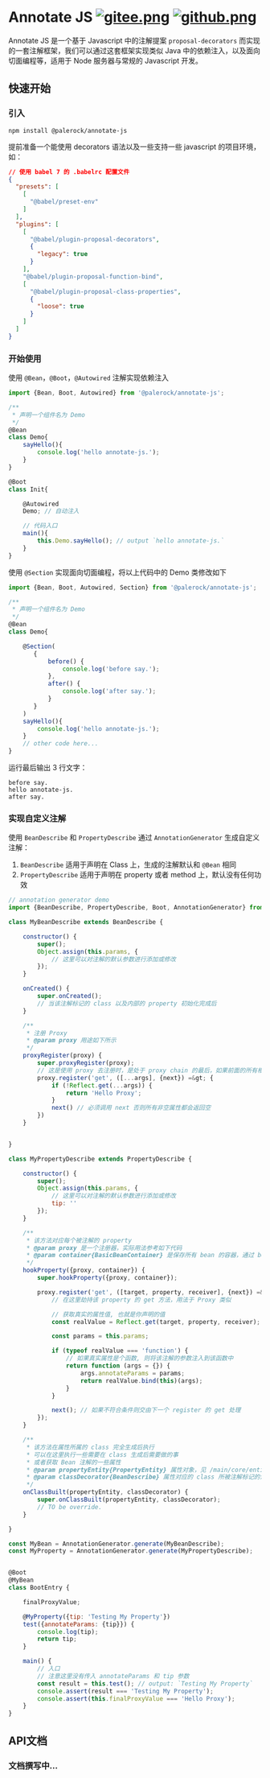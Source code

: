 # Annotate JS [![gitee.png](https://palerock.cn/api-provider/files/view?identity=L2FydGljbGUvaW1hZ2UvMjAyMDA2MjkxNTQyMTMwNzVXcWZyU2dTbC5wbmc=&w=15)](https://gitee.com/HGJing/annotate-js) [![github.png](https://palerock.cn/api-provider/files/view?identity=L2FydGljbGUvaW1hZ2UvMjAyMDA2MjkxNjU3NDkzMDkybWNLRXhHMi5wbmc=&w=15)](https://github.com/canguser/annotate-js)

Annotate JS 是一个基于 Javascript 中的注解提案 `proposal-decorators` 而实现的一套注解框架，我们可以通过这套框架实现类似 Java 中的依赖注入，以及面向切面编程等，适用于 Node 服务器与常规的 Javascript 开发。
## 快速开始
### 引入
```
npm install @palerock/annotate-js
```
   
提前准备一个能使用 decorators 语法以及一些支持一些 javascript 的项目环境，如：
```json
// 使用 babel 7 的 .babelrc 配置文件
{
  "presets": [
    [
      "@babel/preset-env"
    ]
  ],
  "plugins": [
    [
      "@babel/plugin-proposal-decorators",
      {
        "legacy": true
      }
    ],
    "@babel/plugin-proposal-function-bind",
    [
      "@babel/plugin-proposal-class-properties",
      {
        "loose": true
      }
    ]
  ]
}
```
### 开始使用
使用 `@Bean`，`@Boot`，`@Autowired` 注解实现依赖注入
```javascript
import {Bean, Boot, Autowired} from '@palerock/annotate-js'; 

/**
 * 声明一个组件名为 Demo
 */
@Bean
class Demo{
    sayHello(){
        console.log('hello annotate-js.');
    }
}

@Boot
class Init{

    @Autowired
    Demo; // 自动注入

    // 代码入口
    main(){
        this.Demo.sayHello(); // output `hello annotate-js.`
    }
}
```
使用 `@Section` 实现面向切面编程，将以上代码中的 Demo 类修改如下
```javascript
import {Bean, Boot, Autowired, Section} from '@palerock/annotate-js'; 

/**
 * 声明一个组件名为 Demo
 */
@Bean
class Demo{

    @Section(
       {
           before() {
               console.log('before say.');
           },
           after() {
               console.log('after say.');
           }
       }
    )
    sayHello(){
        console.log('hello annotate-js.');
    }
    // other code here...
}
```
运行最后输出 3 行文字：
```
before say.
hello annotate-js.
after say.
```  
### 实现自定义注解  
使用 `BeanDescribe` 和 `PropertyDescribe` 通过 `AnnotationGenerator` 生成自定义注解： 
1. `BeanDescribe` 适用于声明在 Class 上，生成的注解默认和 `@Bean` 相同
2. `PropertyDescribe` 适用于声明在 property 或者 method 上，默认没有任何功效  
```javascript
// annotation generator demo
import {BeanDescribe, PropertyDescribe, Boot, AnnotationGenerator} from '@palerock/annotate-js';

class MyBeanDescribe extends BeanDescribe {

    constructor() {
        super();
        Object.assign(this.params, {
            // 这里可以对注解的默认参数进行添加或修改
        });
    }

    onCreated() {
        super.onCreated();
        // 当该注解标记的 class 以及内部的 property 初始化完成后
    }

    /**
     * 注册 Proxy
     * @param proxy 用途如下所示
     */
    proxyRegister(proxy) {
        super.proxyRegister(proxy);
        // 这是使用 proxy 去注册时，是处于 proxy chain 的最后，如果前面的所有相关 proxy 都调用了 next 才能执行到这里
        proxy.register('get', ([...args], {next}) =&gt; {
            if (!Reflect.get(...args)) {
                return 'Hello Proxy';
            }
            next() // 必须调用 next 否则所有非空属性都会返回空
        })
    }


}

class MyPropertyDescribe extends PropertyDescribe {

    constructor() {
        super();
        Object.assign(this.params, {
            // 这里可以对注解的默认参数进行添加或修改
            tip: ''
        });
    }

    /**
     * 该方法对应每个被注解的 property
     * @param proxy 是一个注册器，实际用法参考如下代码
     * @param container{BasicBeanContainer} 是保存所有 bean 的容器，通过 bean name 可以获取到所有 bean
     */
    hookProperty({proxy, container}) {
        super.hookProperty({proxy, container});

        proxy.register('get', ([target, property, receiver], {next}) =&gt; {
            // 在这里劫持该 property 的 get 方法，用法于 Proxy 类似

            // 获取真实的属性值, 也就是你声明的值
            const realValue = Reflect.get(target, property, receiver);

            const params = this.params;

            if (typeof realValue === 'function') {
                // 如果真实属性是个函数, 则将该注解的参数注入到该函数中
                return function (args = {}) {
                    args.annotateParams = params;
                    return realValue.bind(this)(args);
                }
            }

            next(); // 如果不符合条件则交由下一个 register 的 get 处理
        });
    }

    /**
     * 该方法在属性所属的 class 完全生成后执行
     * 可以在这里执行一些需要在 class 生成后需要做的事
     * 或者获取 Bean 注解的一些属性
     * @param propertyEntity{PropertyEntity} 属性对象，见 /main/core/entities/PropertyEntity
     * @param classDecorator{BeanDescribe} 属性对应的 class 所被注解标记的注解描述
     */
    onClassBuilt(propertyEntity, classDecorator) {
        super.onClassBuilt(propertyEntity, classDecorator);
        // TO be override.
    }

}

const MyBean = AnnotationGenerator.generate(MyBeanDescribe);
const MyProperty = AnnotationGenerator.generate(MyPropertyDescribe);


@Boot
@MyBean
class BootEntry {

    finalProxyValue;

    @MyProperty({tip: 'Testing My Property'})
    test({annotateParams: {tip}}) {
        console.log(tip);
        return tip;
    }

    main() {
        // 入口
        // 注意这里没有传入 annotateParams 和 tip 参数
        const result = this.test(); // output: `Testing My Property`
        console.assert(result === 'Testing My Property');
        console.assert(this.finalProxyValue === 'Hello Proxy');
    }
}

```
## API文档

### 文档撰写中...
